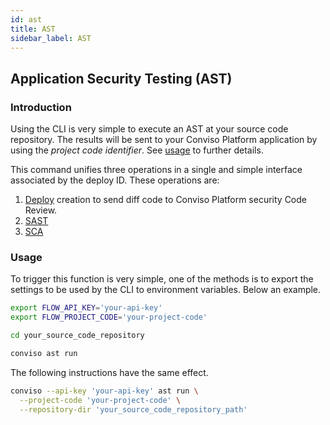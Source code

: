 ```yaml
---
id: ast
title: AST
sidebar_label: AST
---
```


## Application Security Testing (AST)

### Introduction

Using the CLI is very simple to execute an AST at your source code repository. The results will be sent to your Conviso Platform application by using the _project code identifier_. See [usage](#usage) to further details.

This command unifies three operations in a single and simple interface associated by the deploy ID. These operations are:

1. [Deploy][deploydoc] creation to send diff code to Conviso Platform security Code Review.
2. [SAST][sastdoc]
3. [SCA][scadoc]

### Usage

To trigger this function is very simple, one of the methods is to export the settings to be used by the CLI to environment variables. Below an example.

```bash
export FLOW_API_KEY='your-api-key'
export FLOW_PROJECT_CODE='your-project-code'

cd your_source_code_repository

conviso ast run
```

The following instructions have the same effect.

```bash
conviso --api-key 'your-api-key' ast run \
  --project-code 'your-project-code' \
  --repository-dir 'your_source_code_repository_path'
```

[deploydoc]: ../guides/code-review-strategies.md
[sastdoc]: ./sast.md
[scadoc]: ../integrations/gitlab.md#sca